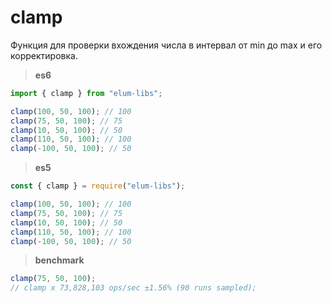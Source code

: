 # clamp

Функция для проверки вхождения числа в интервал от min до max и его корректировка.

> **es6**

```ts
import { clamp } from "elum-libs";

clamp(100, 50, 100); // 100
clamp(75, 50, 100); // 75
clamp(10, 50, 100); // 50
clamp(110, 50, 100); // 100
clamp(-100, 50, 100); // 50
```

> **es5**

```js
const { clamp } = require("elum-libs");

clamp(100, 50, 100); // 100
clamp(75, 50, 100); // 75
clamp(10, 50, 100); // 50
clamp(110, 50, 100); // 100
clamp(-100, 50, 100); // 50
```

> **benchmark**

```js
clamp(75, 50, 100);
// clamp x 73,828,103 ops/sec ±1.56% (90 runs sampled);
```

